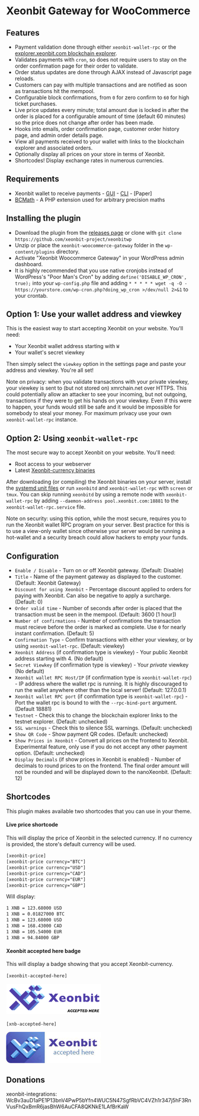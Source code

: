 # Xeonbit Gateway for WooCommerce

## Features

* Payment validation done through either `xeonbit-wallet-rpc` or the [explorer.xeonbit.com blockchain explorer](https://explorer.xeonbit.com).
* Validates payments with `cron`, so does not require users to stay on the order confirmation page for their order to validate.
* Order status updates are done through AJAX instead of Javascript page reloads.
* Customers can pay with multiple transactions and are notified as soon as transactions hit the mempool.
* Configurable block confirmations, from `0` for zero confirm to `60` for high ticket purchases.
* Live price updates every minute; total amount due is locked in after the order is placed for a configurable amount of time (default 60 minutes) so the price does not change after order has been made.
* Hooks into emails, order confirmation page, customer order history page, and admin order details page.
* View all payments received to your wallet with links to the blockchain explorer and associated orders.
* Optionally display all prices on your store in terms of Xeonbit.
* Shortcodes! Display exchange rates in numerous currencies.

## Requirements

* Xeonbit wallet to receive payments - [GUI](https://github.com/xeonbit-project/xeonbit-gui/releases) - [CLI](https://github.com/xeonbit-project/xeonbit/releases) - [Paper]
* [BCMath](http://php.net/manual/en/book.bc.php) - A PHP extension used for arbitrary precision maths

## Installing the plugin

* Download the plugin from the [releases page](https://github.com/xeonbit-project/xeonbitwp) or clone with `git clone https://github.com/xeonbit-project/xeonbitwp`
* Unzip or place the `xeonbit-woocommerce-gateway` folder in the `wp-content/plugins` directory.
* Activate "Xeonbit Woocommerce Gateway" in your WordPress admin dashboard.
* It is highly recommended that you use native cronjobs instead of WordPress's "Poor Man's Cron" by adding `define('DISABLE_WP_CRON', true);` into your `wp-config.php` file and adding `* * * * * wget -q -O - https://yourstore.com/wp-cron.php?doing_wp_cron >/dev/null 2>&1` to your crontab.

## Option 1: Use your wallet address and viewkey

This is the easiest way to start accepting Xeonbit on your website. You'll need:

* Your Xeonbit wallet address starting with `W`
* Your wallet's secret viewkey

Then simply select the `viewkey` option in the settings page and paste your address and viewkey. You're all set!

Note on privacy: when you validate transactions with your private viewkey, your viewkey is sent to (but not stored on) xmrchain.net over HTTPS. This could potentially allow an attacker to see your incoming, but not outgoing, transactions if they were to get his hands on your viewkey. Even if this were to happen, your funds would still be safe and it would be impossible for somebody to steal your money. For maximum privacy use your own `xeonbit-wallet-rpc` instance.

## Option 2: Using `xeonbit-wallet-rpc`

The most secure way to accept Xeonbit on your website. You'll need:

* Root access to your webserver
* Latest [Xeonbit-currency binaries](https://github.com/xeonbit-project/xeonbit/releases)

After downloading (or compiling) the Xeonbit binaries on your server, install the [systemd unit files](https://github.com/xeonbit-project/xeonbitwp/tree/master/assets/systemd-unit-files) or run `xeonbitd` and `xeonbit-wallet-rpc` with `screen` or `tmux`. You can skip running `xeonbitd` by using a remote node with `xeonbit-wallet-rpc` by adding `--daemon-address pool.xeonbit.com:18881` to the `xeonbit-wallet-rpc.service` file.

Note on security: using this option, while the most secure, requires you to run the Xeonbit wallet RPC program on your server. Best practice for this is to use a view-only wallet since otherwise your server would be running a hot-wallet and a security breach could allow hackers to empty your funds.

## Configuration

* `Enable / Disable` - Turn on or off Xeonbit gateway. (Default: Disable)
* `Title` - Name of the payment gateway as displayed to the customer. (Default: Xeonbit Gateway)
* `Discount for using Xeonbit` - Percentage discount applied to orders for paying with Xeonbit. Can also be negative to apply a surcharge. (Default: 0)
* `Order valid time` - Number of seconds after order is placed that the transaction must be seen in the mempool. (Default: 3600 [1 hour])
* `Number of confirmations` - Number of confirmations the transaction must recieve before the order is marked as complete. Use `0` for nearly instant confirmation. (Default: 5)
* `Confirmation Type` - Confirm transactions with either your viewkey, or by using `xeonbit-wallet-rpc`. (Default: viewkey)
* `Xeonbit Address` (if confirmation type is viewkey) - Your public Xeonbit address starting with 4. (No default)
* `Secret Viewkey` (if confirmation type is viewkey) - Your *private* viewkey (No default)
* `Xeonbit wallet RPC Host/IP` (if confirmation type is `xeonbit-wallet-rpc`) - IP address where the wallet rpc is running. It is highly discouraged to run the wallet anywhere other than the local server! (Default: 127.0.0.1)
* `Xeonbit wallet RPC port` (if confirmation type is `xeonbit-wallet-rpc`) - Port the wallet rpc is bound to with the `--rpc-bind-port` argument. (Default 18881)
* `Testnet` - Check this to change the blockchain explorer links to the testnet explorer. (Default: unchecked)
* `SSL warnings` - Check this to silence SSL warnings. (Default: unchecked)
* `Show QR Code` - Show payment QR codes. (Default: unchecked)
* `Show Prices in Xeonbit` - Convert all prices on the frontend to Xeonbit. Experimental feature, only use if you do not accept any other payment option. (Default: unchecked)
* `Display Decimals` (if show prices in Xeonbit is enabled) - Number of decimals to round prices to on the frontend. The final order amount will not be rounded and will be displayed down to the nanoXeonbit. (Default: 12)

## Shortcodes

This plugin makes available two shortcodes that you can use in your theme.

#### Live price shortcode

This will display the price of Xeonbit in the selected currency. If no currency is provided, the store's default currency will be used.

```
[xeonbit-price]
[xeonbit-price currency="BTC"]
[xeonbit-price currency="USD"]
[xeonbit-price currency="CAD"]
[xeonbit-price currency="EUR"]
[xeonbit-price currency="GBP"]
```
Will display:
```
1 XNB = 123.68000 USD
1 XNB = 0.01827000 BTC
1 XNB = 123.68000 USD
1 XNB = 168.43000 CAD
1 XNB = 105.54000 EUR
1 XNB = 94.84000 GBP
```


#### Xeonbit accepted here badge

This will display a badge showing that you accept Xeonbit-currency.

`[xeonbit-accepted-here]`

![Xeonbit Accepted Here](/assets/images/xeonbit-accepted-here.png?raw=true "Xeonbit Accepted Here")

`[xnb-accepted-here]`

![XNB Accepted Here](/assets/images/XNB-accepted-here.jpg?raw=true "XNB Accepted Here")

## Donations

xeonbit-integrations: WcBv3auD1aPE1P13bnV4PwP5bYfn4WUC5N47SgfRbVC4VZh1r347j5hF3RnVusFhQxBmR6jasBhW6AuCFA8QKNkE1LAfBrKaW

